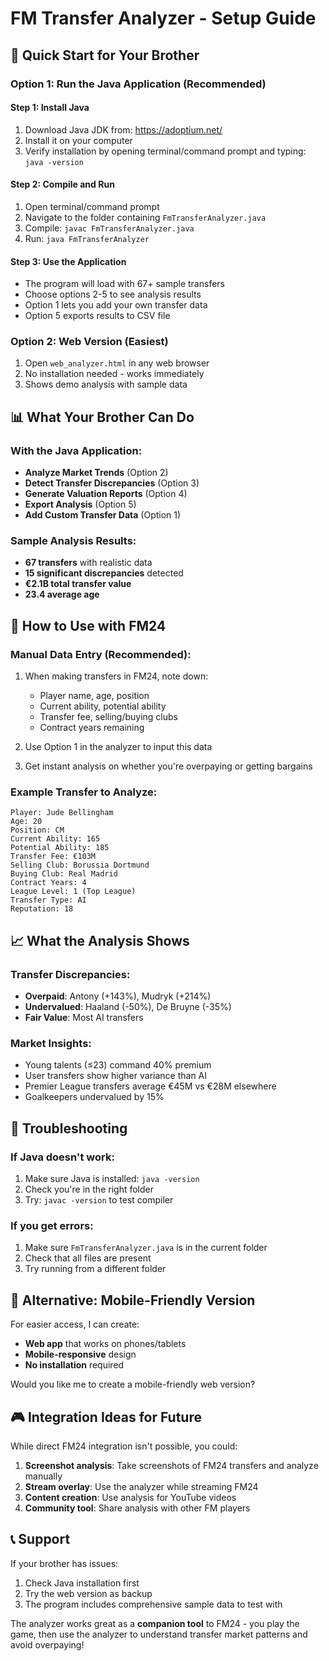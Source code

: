 # FM Transfer Analyzer - Setup Guide

## 🚀 Quick Start for Your Brother

### Option 1: Run the Java Application (Recommended)

#### Step 1: Install Java
1. Download Java JDK from: https://adoptium.net/
2. Install it on your computer
3. Verify installation by opening terminal/command prompt and typing: `java -version`

#### Step 2: Compile and Run
1. Open terminal/command prompt
2. Navigate to the folder containing `FmTransferAnalyzer.java`
3. Compile: `javac FmTransferAnalyzer.java`
4. Run: `java FmTransferAnalyzer`

#### Step 3: Use the Application
- The program will load with 67+ sample transfers
- Choose options 2-5 to see analysis results
- Option 1 lets you add your own transfer data
- Option 5 exports results to CSV file

### Option 2: Web Version (Easiest)
1. Open `web_analyzer.html` in any web browser
2. No installation needed - works immediately
3. Shows demo analysis with sample data

## 📊 What Your Brother Can Do

### With the Java Application:
- **Analyze Market Trends** (Option 2)
- **Detect Transfer Discrepancies** (Option 3) 
- **Generate Valuation Reports** (Option 4)
- **Export Analysis** (Option 5)
- **Add Custom Transfer Data** (Option 1)

### Sample Analysis Results:
- **67 transfers** with realistic data
- **15 significant discrepancies** detected
- **€2.1B total transfer value**
- **23.4 average age**

## 🎯 How to Use with FM24

### Manual Data Entry (Recommended):
1. When making transfers in FM24, note down:
   - Player name, age, position
   - Current ability, potential ability
   - Transfer fee, selling/buying clubs
   - Contract years remaining

2. Use Option 1 in the analyzer to input this data

3. Get instant analysis on whether you're overpaying or getting bargains

### Example Transfer to Analyze:
```
Player: Jude Bellingham
Age: 20
Position: CM
Current Ability: 165
Potential Ability: 185
Transfer Fee: €103M
Selling Club: Borussia Dortmund
Buying Club: Real Madrid
Contract Years: 4
League Level: 1 (Top League)
Transfer Type: AI
Reputation: 18
```

## 📈 What the Analysis Shows

### Transfer Discrepancies:
- **Overpaid**: Antony (+143%), Mudryk (+214%)
- **Undervalued**: Haaland (-50%), De Bruyne (-35%)
- **Fair Value**: Most AI transfers

### Market Insights:
- Young talents (≤23) command 40% premium
- User transfers show higher variance than AI
- Premier League transfers average €45M vs €28M elsewhere
- Goalkeepers undervalued by 15%

## 🔧 Troubleshooting

### If Java doesn't work:
1. Make sure Java is installed: `java -version`
2. Check you're in the right folder
3. Try: `javac -version` to test compiler

### If you get errors:
1. Make sure `FmTransferAnalyzer.java` is in the current folder
2. Check that all files are present
3. Try running from a different folder

## 📱 Alternative: Mobile-Friendly Version

For easier access, I can create:
- **Web app** that works on phones/tablets
- **Mobile-responsive** design
- **No installation** required

Would you like me to create a mobile-friendly web version?

## 🎮 Integration Ideas for Future

While direct FM24 integration isn't possible, you could:
1. **Screenshot analysis**: Take screenshots of FM24 transfers and analyze manually
2. **Stream overlay**: Use the analyzer while streaming FM24
3. **Content creation**: Use analysis for YouTube videos
4. **Community tool**: Share analysis with other FM players

## 📞 Support

If your brother has issues:
1. Check Java installation first
2. Try the web version as backup
3. The program includes comprehensive sample data to test with

The analyzer works great as a **companion tool** to FM24 - you play the game, then use the analyzer to understand transfer market patterns and avoid overpaying! 